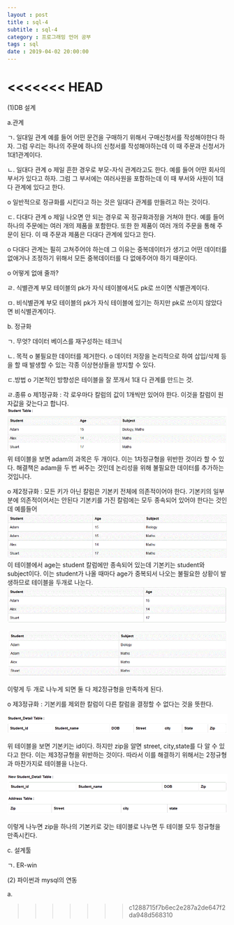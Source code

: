 ```yaml
---
layout : post
title : sql-4
subtitle : sql-4
category : 프로그래밍 언어 공부
tags : sql
date : 2019-04-02 20:00:00
---
```

<<<<<<< HEAD
=======

(1)DB 설계

a.관계

ㄱ. 일대일 관계
예를 들어 어떤 문건을 구매하기 위해서 구매신청서를 작성해야한다 하자.
그럼 우리는 하나의 주문에 하나의 신청서를 작성해야하는데 이 때 주문과 신청서가 1대1관계이다.


ㄴ. 일대다 관계
o 제일 흔한 경우로 부모-자식 관계라고도 한다.
예를 들어 어떤 회사의 부서가 있다고 하자.
그럼 그 부서에는 여러사원을 포함하는데 이 때 부서와 사원이 1대다 관계에 있다고 한다.

o 일반적으로 정규화를 시킨다고 하는 것은 일대다 관계를 만들려고 하는 것이다.


ㄷ. 다대다 관계
o 제일 나오면 안 되는 경우로 꼭 정규화과정을 거쳐야 한다.
예를 들어 하나의 주문에는 여러 개의 제품을 포함한다.
또한 한 제품이 여러 개의 주문을 통해 주문이 된다.
이 때 주문과 제품은 다대다 관계에 있다고 한다.

o 다대다 관계는 필히 고쳐주어야 하는데 그 이유는 중복데이터가 생기고
어떤 데이터를 없애거나 조정하기 위해서 모든 중복데이터를 다 없애주어야 하기 때문이다.

o 어떻게 없애 줄까?

ㄹ. 식별관계
부모 테이블의 pk가 자식 테이블에서도 pk로 쓰이면 식별관계이다.

ㅁ. 비식별관계
부모 테이블의 pk가 자식 테이블에 있기는 하지만 pk로 쓰이지 않았다면 비식별관계이다.


b. 정규화

ㄱ. 무엇?
데이터 베이스를 재구성하는 테크닉

ㄴ. 목적
o 불필요한 데이터를 제거한다.
o 데이터 저장을 논리적으로 하여 삽입/삭제 등을 할 때 발생할 수 있는 각종 이상현상들을 방지할 수 있다.

ㄷ.방법
o 기본적인 방향성은 테이블을 잘 쪼개서 1대 다 관계를 만드는 것.

ㄹ.종류
o 제1정규화 : 각 로우마다 칼럼의 값이 1개씩만 있어야 한다.
이것을 칼럼이 원자값을 갖는다고 합니다.
![1차정규화](/assets/1차정규화.gif)
위 테이블을 보면 adam의 과목은 두 개이다. 이는 1차정규형을 위반한 것이라 할 수 있다.
해결책은 adam을 두 번 써주는 것인데 논리성을 위해 불필요한 데이터를 추가하는 것입니다.


o  제2정규화 : 모든 키가 아닌 칼럼은 기본키 전체에 의존적이어야 한다. 기본키의 일부분에 의존적이어서는 안된다
기본키를 가진 칼럼에는 모두 종속되어 있어야 한다는 것인데 예를들어
![2차 정규화](/assets/2차%20정규화.gif)
이 테이블에서 age는 student 칼럼에만 종속되어 있는데 기본키는
student와 subject이다.
이는 student가 나올 때마다 age가 중복되서 나오는 불필요한 상황이 발생하므로 테이블을 두개로 나눈다.
![제2정규화2](/assets/제2정규화2.gif)

![제2정규화3](/assets/제2정규화3.gif)

이렇게 두 개로 나누게 되면 둘 다 제2정규형을 만족하게 된다.

o 제3정규화 : 기본키를 제외한 칼럼이 다른 칼럼을 결정할 수 없다는 것을 뜻한다.

 ![제3정규화1](/assets/제3정규화1.gif)

위 테이블을 보면 기본키는 id이다. 하지만 zip을 알면 street, city,state를 다 알 수 있다고 한다. 이는 제3정규형을 위반하는 것이다.
따라서 이를 해결하기 위해서는 2정규형과 마찬가지로 테이블을 나눈다.

![제3정규화2](/assets/제3정규화2.gif)

이렇게 나누면 zip을 하나의 기본키로 갖는 테이블로 나누면 두 테이블 모두 정규형을 만족시킨다.




c. 설계툴

ㄱ. ER-win

(2) 파이썬과 mysql의 연동

a.
>>>>>>> c1288715f7b6ec2e287a2de647f2da948d568310

